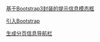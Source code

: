 [基于Bootstrap3封装的提示信息模态框](/%E5%89%8D%E7%AB%AF/BootStrap/%E5%9F%BA%E4%BA%8EBootstrap3%E5%B0%81%E8%A3%85%E7%9A%84%E6%8F%90%E7%A4%BA%E4%BF%A1%E6%81%AF%E6%A8%A1%E6%80%81%E6%A1%86.md)

[引入Bootstrap](/%E5%89%8D%E7%AB%AF/BootStrap/%E5%BC%95%E5%85%A5Bootstrap.md)

[生成分页信息导航栏](/%E5%89%8D%E7%AB%AF/BootStrap/%E7%94%9F%E6%88%90%E5%88%86%E9%A1%B5%E4%BF%A1%E6%81%AF%E5%AF%BC%E8%88%AA%E6%A0%8F.md)

